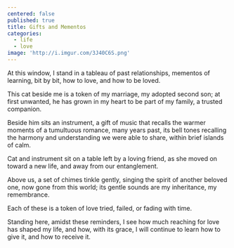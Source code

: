 ```yaml
---
centered: false
published: true
title: Gifts and Mementos
categories:
  - life
  - love
image: 'http://i.imgur.com/3J40C6S.png'
---
```

At this window,
I stand in a tableau 
of past relationships,
mementos of learning, 
bit by bit,
how to love, 
and how to be loved.

This cat beside me
is a token of my marriage,
my adopted second son;
at first unwanted,
he has grown in my heart
to be part of my family,
a trusted companion.

Beside him sits an instrument,
a gift of music
that recalls the warmer moments
of a tumultuous romance,
many years past,
its bell tones recalling
the harmony and understanding
we were able to share, 
within brief islands of calm.

Cat and instrument
sit on a table 
left by a loving friend,
as she moved on 
toward a new life,
and away from our entanglement.

Above us,
a set of chimes tinkle gently,
singing the spirit 
of another beloved one,
now gone from this world;
its gentle sounds
are my inheritance,
my remembrance.

Each of these
is a token of love
tried, failed, or fading with time.

Standing here,
amidst these reminders,
I see how much reaching for love 
has shaped my life,
and how, with its grace,
I will continue to learn
how to give it,
and how to receive it.






